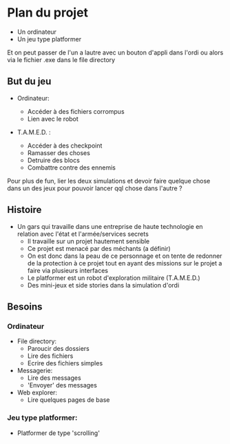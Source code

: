# Plan du projet
* Un ordinateur
* Un jeu type platformer

Et on peut passer de l'un a lautre avec un bouton d'appli dans l'ordi ou alors via le fichier .exe dans le file directory

## But du jeu
* Ordinateur:
  * Accéder à des fichiers corrompus
  * Lien avec le robot

* T.A.M.E.D. :
  * Accéder à des checkpoint
  * Ramasser des choses
  * Detruire des blocs
  * Combattre contre des ennemis

Pour plus de fun, lier les deux simulations et devoir faire quelque chose dans un des jeux pour pouvoir lancer qql chose dans l'autre ?

## Histoire
* Un gars qui travaille dans une entreprise de haute technologie en relation avec l'état et l'armée/services secrets
  * Il travaille sur un projet hautement sensible
  * Ce projet est menacé par des méchants (a définir)
  * On est donc dans la peau de ce personnage et on tente de redonner de la protection à ce projet tout en ayant des missions sur le projet a faire via plusieurs interfaces
  * Le platformer est un robot d'exploration militaire (T.A.M.E.D.)
  * Des mini-jeux et side stories dans la simulation d'ordi

## Besoins
### Ordinateur
- File directory:
  - Paroucir des dossiers
  - Lire des fichiers
  - Ecrire des fichiers simples
- Messagerie:
  - Lire des messages
  - 'Envoyer' des messages
- Web explorer:
  - Lire quelques pages de base

### Jeu type platformer:
- Platformer de type 'scrolling'